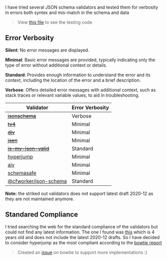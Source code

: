 I have tried several JSON schema validators and tested them for verbosity in errors both syntex and mis-match in the schema and data

> View [this file](https://github.com/JeelRajodiya/Tour-of-Json-Schema/blob/main/validatorTest.mjs) to see the testing code

## Error Verbosity

**Silent**: No error messages are displayed.

**Minimal**: Basic error messages are provided, typically indicating only the type of error without additional context or details.

**Standard**: Provides enough information to understand the error and its context, including the location of the error and a brief description.

**Verbose**: Offers detailed error messages with additional context, such as stack traces or relevant variable values, to aid in troubleshooting.

| Validator                                                                    | Error Verbosity |
| ---------------------------------------------------------------------------- | --------------- |
| ~~[jsonschema](https://www.npmjs.com/package/jsonschema)~~                   | Verbose         |
| ~~[tv4](https://www.npmjs.com/package/tv4)~~                                 | Minimal         |
| ~~[djv](https://www.npmjs.com/package/djv)~~                                 | Minimal         |
| ~~[jsen](https://www.npmjs.com/package/jsen)~~                               | Minimal         |
| ~~[is-my-json-valid](https://www.npmjs.com/package/is-my-json-valid)~~       | Standard        |
| [hyperjump](https://www.npmjs.com/package/@hyperjump/json-schema)            | Minimal         |
| [ajv](https://www.npmjs.com/package/ajv)                                     | Minimal         |
| [schemasafe](https://www.npmjs.com/package/@exodus/schemasafe)               | Minimal         |
| [@cfworker/json-schema](https://www.npmjs.com/package/@cfworker/json-schema) | Standard        |

**Note:** the striked out validators does not support latest draft 2020-12 as they are not maintained anymore.

## Standared Compliance

I tried searching the web for the standard compliance of the validators but could not find any latest information. The one I found was [this](https://github.com/ebdrup/json-schema-benchmark) which is 4 years old and does not include the latest 2020-12 drafts. So I have decided to consider hyperjump as the most compliant according to the [bowtie report](https://bowtie.report/#/?language=javascript&language=typescript)

> Created an [issue](https://github.com/bowtie-json-schema/bowtie/issues/1018) on bowtie to support more implementations :)
